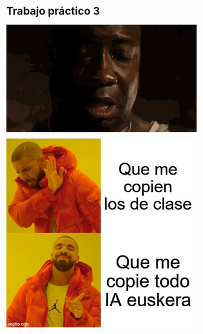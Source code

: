 # Trabajo práctico 3

![im tired boss](img/im-tired-boss.gif)

![Buenas tardes IA euskera](img/meme.jpg) 
